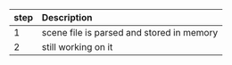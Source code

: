 | step | Description |
|:-----|:------------|
| 1    | scene file is parsed and stored in memory |
| 2    | still working on it |
